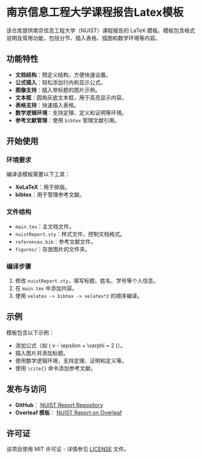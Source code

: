 # 南京信息工程大学课程报告Latex模板

该仓库提供南京信息工程大学（NUIST）课程报告的 LaTeX 模板。模板包含格式说明及常用功能，包括分节、插入表格、插图和数学环境等内容。

## 功能特性

- **文档结构**：预定义结构，方便快速设置。
- **公式插入**：轻松添加行内和显示公式。
- **图像支持**：插入带标题的图片示例。
- **文本框**：圆角灰底文本框，用于高亮显示内容。
- **表格支持**：快速插入表格。
- **数学逻辑环境**：支持定理、定义和证明等环境。
- **参考文献管理**：使用 `bibtex` 管理文献引用。

## 开始使用

### 环境要求

编译该模板需要以下工具：
- **XeLaTeX**：用于排版。
- **bibtex**：用于管理参考文献。

### 文件结构

- `main.tex`：主文档文件。
- `nuistReport.sty`：样式文件，控制文档格式。
- `references.bib`：参考文献文件。
- `figures/`：存放图片的文件夹。

### 编译步骤

1. 修改 `nuistReport.sty`，填写标题、姓名、学号等个人信息。
2. 在 `main.tex` 中添加内容。
3. 使用 `xelatex -> bibtex -> xelatex*2` 的顺序编译。

## 示例

模板包含以下示例：
- 添加公式（如 \( v - \epsilon + \varphi = 2 \)）。
- 插入图片并添加标题。
- 使用数学逻辑环境，支持定理、证明和定义等。
- 使用 `\cite{}` 命令添加参考文献。

## 发布与访问

- **GitHub**： [NUIST Report Repository](https://github.com/Sherlo0129ck0129/nuistReport)
- **Overleaf 模板**： [NUIST Report on Overleaf](https://cn.overleaf.com/latex/templates/nuistreport)

## 许可证

该项目使用 MIT 许可证 - 详情参见 [LICENSE](LICENSE) 文件。
